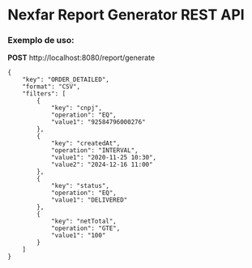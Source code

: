 # Nexfar Report Generator REST API

### Exemplo de uso:

**POST** http://localhost:8080/report/generate
```
{
	"key": "ORDER_DETAILED",
	"format": "CSV",
	"filters": [
		{
			"key": "cnpj",
			"operation": "EQ",
			"value1": "92584796000276"
		},
		{
			"key": "createdAt",
			"operation": "INTERVAL",
			"value1": "2020-11-25 10:30",
			"value2": "2024-12-16 11:00"
		},
		{
			"key": "status",
			"operation": "EQ",
			"value1": "DELIVERED"
		},
		{
			"key": "netTotal",
			"operation": "GTE",
			"value1": "100"
		}
	]
}
```
